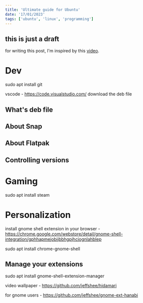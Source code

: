 ```yaml
---
title: 'Ultimate guide for Ubuntu'
date: '17/01/2023'
tags: ['ubuntu', 'linux', 'programming']
---
```


## this is just a draft

for writing this post, I'm inspired by this [video](https://www.youtube.com/watch?v=epiyExCyb2s).

# Dev
sudo apt install git

vscode - https://code.visualstudio.com/ download the deb file

## What's deb file

## About Snap

## About Flatpak

## Controlling versions

# Gaming
sudo apt install steam

# Personalization

install gnome shell extension in your browser - https://chrome.google.com/webstore/detail/gnome-shell-integration/gphhapmejobijbbhgpjhcjognlahblep

sudo apt install chrome-gnome-shell

## Manage your extensions
sudo apt install gnome-shell-extension-manager

video wallpaper - https://github.com/jeffshee/hidamari

for gnome users - https://github.com/jeffshee/gnome-ext-hanabi

